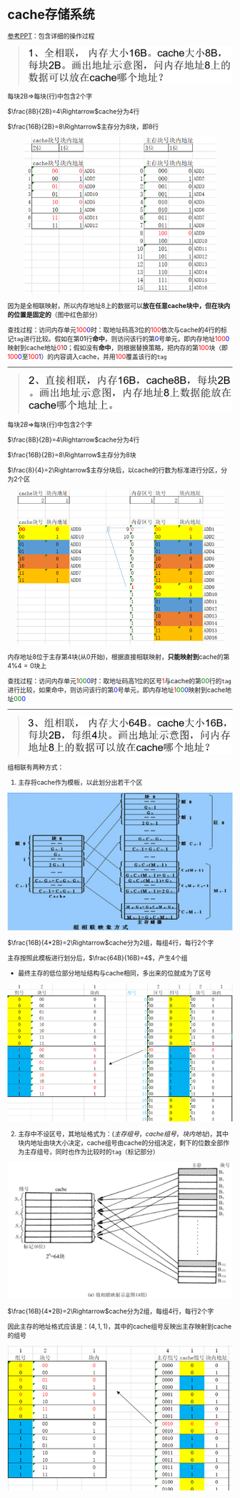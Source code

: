 # cache存储系统

[参考PPT](https://wenku.baidu.com/view/1d5b1031aef8941ea66e0523.html)：包含详细的操作过程



> <left>
>     <img src=".assets/image-20200527161911112.png" alt="image-20200527161911112" style="zoom:50%;" />
> </left>

每块2B$\Rightarrow$每块(行)中包含2个字

$\frac{8B}{2B}=4\Rightarrow$cache分为4行

$\frac{16B}{2B}=8\Rightarrow$主存分为8块，即8行

<center>
    <img src=".assets/image-20200527162826885.png" alt="image-20200527162826885" style="zoom:67%;" />
</center>

因为是全相联映射，所以内存地址8上的数据可以**放在任意cache块中，但在块内的位置是固定的**（图中红色部分）

查找过程：访问内存单元<font color=red>100</font><font color=blue>0</font>时：取地址码高3位的<font color=red>100</font>依次与cache的4行的标记`tag`进行比较。假如在第<font color=black>01</font>行**命中**，则访问该行的第<font color=blue>0</font>号单元，即内存地址<font color=red>100</font><font color=blue>0</font>映射到cache地址<font color=red>01</font>0；假如没有**命中**，则根据替换策略，把内存的第<font color=red>100</font>块（即<font color=red>100</font><font color=blue>0</font>至<font color=red>100</font><font color=blue>1</font>）的内容调入cache，并用<font color=red>100</font>覆盖该行的`tag`

-----

> <left>
>     <img src=".assets/image-20200527164249648.png" alt="image-20200527164249648" style="zoom:50%;" />
> </left>

每块$2B\Rightarrow$每块(行)中包含2个字

$\frac{8B}{2B}=4\Rightarrow$cache分为4行

$\frac{16B}{2B}=8\Rightarrow$主存分为8块

$\frac{8}{4}=2\Rightarrow$主存分块后，以cache的行数为标准进行分区，分为2个区

<center>
    <img src=".assets/image-20200527165112856.png" alt="image-20200527165112856" style="zoom:67%;" />
</center>

内存地址8位于主存第4块(从0开始)，根据直接相联映射，**只能映射到**cache的第$4\%4=0$块上

查找过程：访问内存单元<font color=red>1</font><font color=green>00</font><font color=blue>0</font>时：取地址码高1位的区号<font color=red>1</font>与cache的第<font color=green>00</font>行的`tag`进行比较，如果命中，则访问该行的第<font color=blue>0</font>号单元，即内存地址<font color=red>1</font><font color=green>00</font><font color=blue>0</font>映射到cache地址<font color=green>00</font><font color=blue>0</font>

-----

> <left>
>     <img src=".assets/image-20200527170524472.png" alt="image-20200527170524472" style="zoom:50%;" />
> </left>

组相联有两种方式：

1. 主存将cache作为模板，以此划分出若干个区

<center>
    <img src=".assets/image-20200601091558074.png" alt="image-20200601091558074" style="zoom:67%;" />
</center>

$\frac{16B}{4*2B}=2\Rightarrow$cache分为2组，每组4行，每行2个字

主存按照此模板进行划分后，$\frac{64B}{16B}=4$，产生4个组

- 最终主存的低位部分地址结构与cache相同，多出来的位就成为了区号

<center>
    <img src=".assets/image-20200601091856766.png" alt="image-20200601091856766" style="zoom:67%;" />
</center>



2. 主存中不设区号，其地址格式为：$(主存组号，cache组号，块内地址)$，其中块内地址由块大小决定，cache组号由cache的分组决定，剩下的位数全部作为主存组号，同时也作为比较时的`tag`（标记部分）

<center>
    <img src=".assets/image-20200601092215469.png" alt="image-20200601092215469"  />
</center>

$\frac{16B}{4*2B}=2\Rightarrow$cache分为2组，每组4行，每行2个字

因此主存的地址格式应该是：$(4,1,1)$，其中的cache组号反映出主存映射到cache的组号

<center>
    <img src=".assets/image-20200601092700942.png" alt="image-20200601092700942" style="zoom:80%;" />
</center>

